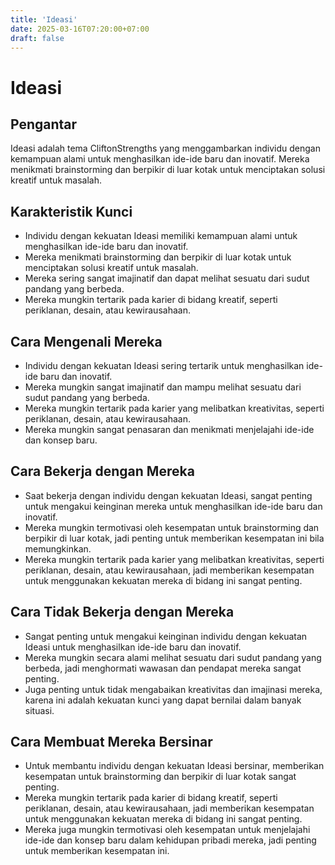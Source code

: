 ```yaml
---
title: 'Ideasi'
date: 2025-03-16T07:20:00+07:00
draft: false
---
```


# Ideasi

## Pengantar

Ideasi adalah tema CliftonStrengths yang menggambarkan individu dengan kemampuan alami untuk menghasilkan ide-ide baru dan inovatif. Mereka menikmati brainstorming dan berpikir di luar kotak untuk menciptakan solusi kreatif untuk masalah.

## Karakteristik Kunci

- Individu dengan kekuatan Ideasi memiliki kemampuan alami untuk menghasilkan ide-ide baru dan inovatif.
- Mereka menikmati brainstorming dan berpikir di luar kotak untuk menciptakan solusi kreatif untuk masalah.
- Mereka sering sangat imajinatif dan dapat melihat sesuatu dari sudut pandang yang berbeda.
- Mereka mungkin tertarik pada karier di bidang kreatif, seperti periklanan, desain, atau kewirausahaan.

## Cara Mengenali Mereka

- Individu dengan kekuatan Ideasi sering tertarik untuk menghasilkan ide-ide baru dan inovatif.
- Mereka mungkin sangat imajinatif dan mampu melihat sesuatu dari sudut pandang yang berbeda.
- Mereka mungkin tertarik pada karier yang melibatkan kreativitas, seperti periklanan, desain, atau kewirausahaan.
- Mereka mungkin sangat penasaran dan menikmati menjelajahi ide-ide dan konsep baru.

## Cara Bekerja dengan Mereka

- Saat bekerja dengan individu dengan kekuatan Ideasi, sangat penting untuk mengakui keinginan mereka untuk menghasilkan ide-ide baru dan inovatif.
- Mereka mungkin termotivasi oleh kesempatan untuk brainstorming dan berpikir di luar kotak, jadi penting untuk memberikan kesempatan ini bila memungkinkan.
- Mereka mungkin tertarik pada karier yang melibatkan kreativitas, seperti periklanan, desain, atau kewirausahaan, jadi memberikan kesempatan untuk menggunakan kekuatan mereka di bidang ini sangat penting.

## Cara Tidak Bekerja dengan Mereka

- Sangat penting untuk mengakui keinginan individu dengan kekuatan Ideasi untuk menghasilkan ide-ide baru dan inovatif.
- Mereka mungkin secara alami melihat sesuatu dari sudut pandang yang berbeda, jadi menghormati wawasan dan pendapat mereka sangat penting.
- Juga penting untuk tidak mengabaikan kreativitas dan imajinasi mereka, karena ini adalah kekuatan kunci yang dapat bernilai dalam banyak situasi.

## Cara Membuat Mereka Bersinar

- Untuk membantu individu dengan kekuatan Ideasi bersinar, memberikan kesempatan untuk brainstorming dan berpikir di luar kotak sangat penting.
- Mereka mungkin tertarik pada karier di bidang kreatif, seperti periklanan, desain, atau kewirausahaan, jadi memberikan kesempatan untuk menggunakan kekuatan mereka di bidang ini sangat penting.
- Mereka juga mungkin termotivasi oleh kesempatan untuk menjelajahi ide-ide dan konsep baru dalam kehidupan pribadi mereka, jadi penting untuk memberikan kesempatan ini.
